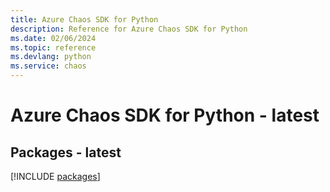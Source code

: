 ```yaml
---
title: Azure Chaos SDK for Python
description: Reference for Azure Chaos SDK for Python
ms.date: 02/06/2024
ms.topic: reference
ms.devlang: python
ms.service: chaos
---
```

# Azure Chaos SDK for Python - latest
## Packages - latest
[!INCLUDE [packages](chaos-index.md)]